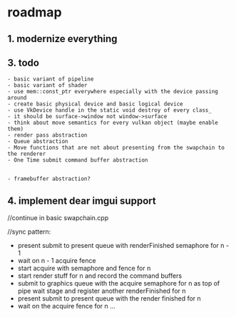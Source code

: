 # roadmap

## 1. modernize everything



## 3. todo
	- basic variant of pipeline
	- basic variant of shader
	- use mem::const_ptr everywhere especially with the device passing around
	- create basic physical device and basic logical device
	- use VkDevice handle in the static void destroy of every class_
	- it should be surface->window not window->surface
	- think about move semantics for every vulkan object (maybe enable them)
	- render pass abstraction
	- Queue abstraction
	- Move functions that are not about presenting from the swapchain to the renderer
	- One Time submit command buffer abstraction


	- framebuffer abstraction?

## 4. implement dear imgui support




//continue in basic swapchain.cpp


//sync pattern:

- present submit to present queue with renderFinished semaphore for n - 1
- wait on n - 1 acquire fence
- start acquire with semaphore and fence for n
- start render stuff for n and record the command buffers
- submit to graphics queue with the acquire semaphore for n as top of pipe wait stage and register another renderFinished for n
- present submit to present queue with the render finished for n
- wait on the acquire fence for n
...